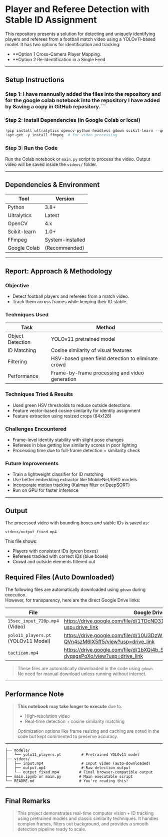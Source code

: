 # Player and Referee Detection with Stable ID Assignment

This repository presents a solution for detecting and uniquely identifying players and referees from a football match video using a YOLOv11-based model. It has two options for identification and tracking:
- **Option 1 Cross-Camera Player Mapping.
- **Option 2 Re-Identification in a Single Feed
---

## Setup Instructions

### Step 1: I have mannually added the files into the repository and for the google colab notebook into the repository I have added by Saving a copy in GitHub repository.```

### Step 2: Install Dependencies (in Google Colab or local)
```python
!pip install ultralytics opencv-python-headless gdown scikit-learn --quiet
!apt-get -y install ffmpeg  # for video processing
```

### Step 3: Run the Code
Run the Colab notebook or `main.py` script to process the video. Output video will be saved inside the `videos/` folder.

---

## Dependencies & Environment

| Tool         | Version 	  |
|--------------|------------------|
| Python       | 3.8+    	  |
| Ultralytics  | Latest  	  |
| OpenCV       | 4.x     	  | 
| Scikit-learn | 1.0+    	  |
| FFmpeg       | System-installed |
| Google Colab | (Recommended)    |

---

## Report: Approach & Methodology

### Objective
- Detect football players and referees from a match video.
- Track them across frames while keeping their ID stable.

### Techniques Used

| Task 		   | Method 						|
|------------------|----------------------------------------------------|
| Object Detection | YOLOv11 pretrained model 				|
| ID Matching 	   | Cosine similarity of visual features 		|
| Filtering 	   | HSV-based green field detection to eliminate crowd |
| Performance 	   | Frame-by-frame processing and video generation 	|

### Techniques Tried & Results
- Used green HSV thresholds to reduce outside detections 
- Feature vector-based cosine similarity for identity assignment 
- Feature extraction using resized crops (64x128) 

### Challenges Encountered
- Frame-level identity stability with slight pose changes
- Referees in blue getting low similarity scores in poor lighting
- Processing time due to full-frame detection + similarity check

### Future Improvements
- Train a lightweight classifier for ID matching
- Use better embedding extractor like MobileNet/ReID models
- Incorporate motion tracking (Kalman filter or DeepSORT)
- Run on GPU for faster inference

---

## Output
The processed video with bounding boxes and stable IDs is saved as:

```
videos/output_fixed.mp4
```

This file shows:
- Players with consistent IDs (green boxes)
- Referees tracked with correct IDs (blue boxes)
- Crowd and outside elements filtered out

## Required Files (Auto Downloaded)

The following files are automatically downloaded using `gdown` during execution.  
However, for transparency, here are the direct Google Drive links:

| File                  	      | Google Drive Link                                                                    |
|-------------------------------------|--------------------------------------------------------------------------------------|
| `15sec_input_720p.mp4` (Video)      | https://drive.google.com/file/d/1TDcND31fvEDvcnZCaianTxJrmT8q7iIi/view?usp=drive_link|
| `yolo11_players.pt` (YOLOv11 Model) | https://drive.google.com/file/d/10U3DzW2EnnTdCuJ8R-QVn4szM6lX5ff5/view?usp=drive_link|
| `tacticam.mp4`		      | https://drive.google.com/file/d/1bXQi4b_ScghZrg-SB5TEz-dyqsgsPoXo/view?usp=drive_link|
 
> These files are automatically downloaded in the code using `gdown`.  
> No need for manual download unless running without internet.


---

## Performance Note

> **This notebook may take longer to execute** due to:
> - High-resolution video
> - Real-time detection + cosine similarity matching
>
> Optimization options like frame resizing and caching are noted in the code but kept commented to preserve accuracy.

---


```
├── models/
│   └── yolo11_players.pt         # Pretrained YOLOv11 model
├── videos/
│   ├── input.mp4                 # Input video (auto-downloaded)
│   ├── output.mp4                # Raw detection output
│   └── output_fixed.mp4         # Final browser-compatible output
├── main.ipynb or main.py        # Main executable script
└── README.md                    # You're reading this!
```

---

## Final Remarks

> This project demonstrates real-time computer vision + ID tracking using pretrained models and classic similarity techniques. It handles complex frames, filters out background, and provides a smooth detection pipeline ready to scale.